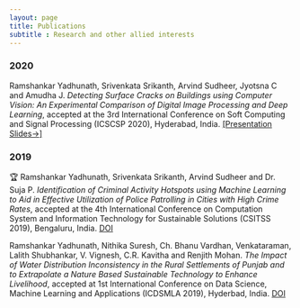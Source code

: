 ```yaml
---
layout: page
title: Publications
subtitle : Research and other allied interests
---
```


### 2020

Ramshankar Yadhunath, Srivenkata Srikanth, Arvind Sudheer, Jyotsna C and Amudha J. *Detecting Surface Cracks on Buildings using Computer Vision: An Experimental Comparison of Digital Image Processing and Deep Learning*, accepted at the 3rd International Conference on Soft Computing and Signal Processing (ICSCSP 2020), Hyderabad, India. [[Presentation Slides&#8594;]](../documents/ICSSCP_2020/presentation_slides.pdf)

### 2019

🏆 Ramshankar Yadhunath, Srivenkata Srikanth, Arvind Sudheer and Dr. Suja P. *Identification of Criminal Activity Hotspots using Machine Learning to Aid in Effective Utilization of Police Patrolling in Cities with High Crime Rates*, accepted at the 4th International Conference on Computation System and Information Technology for Sustainable Solutions (CSITSS 2019), Bengaluru, India. [DOI](https://ieeexplore.ieee.org/document/9031057)

Ramshankar Yadhunath, Nithika Suresh, Ch. Bhanu Vardhan, Venkataraman, Lalith Shubhankar, V. Vignesh, C.R. Kavitha and Renjith Mohan. *The Impact of Water Distribution Inconsistency in the Rural Settlements of Punjab and to Extrapolate a Nature Based Sustainable Technology to Enhance Livelihood*, accepted at 1st International Conference on Data Science, Machine Learning and Applications (ICDSMLA 2019), Hyderbad, India. [DOI](https://link.springer.com/chapter/10.1007/978-981-15-1420-3_175)


